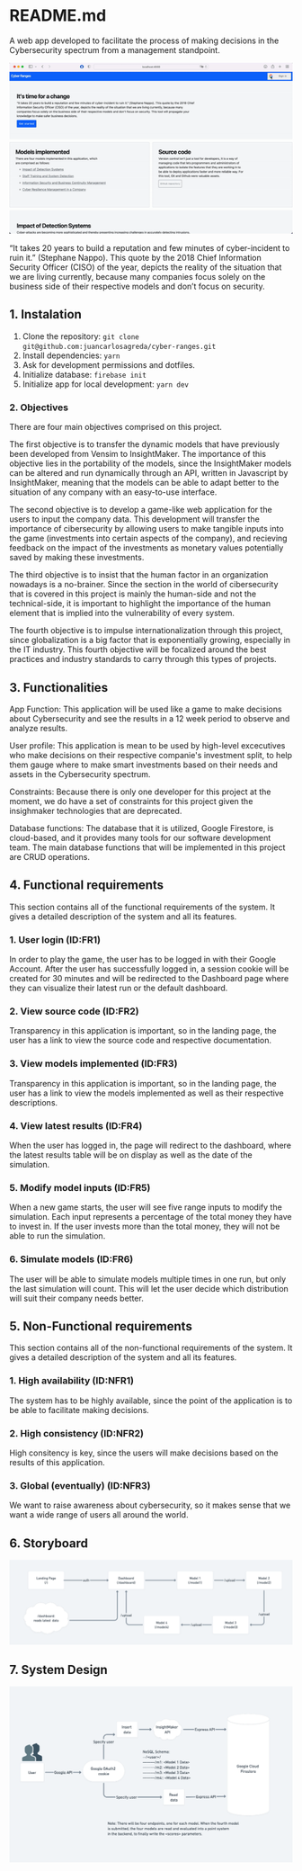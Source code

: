 # README.md

A web app developed to facilitate the process of making decisions in the Cybersecurity spectrum from a management standpoint.

<p align="center">
    <img width="800" src="static/assets/demo.gif" alt="Application Demo">
</p>

“It takes 20 years to build a reputation and few minutes of cyber-incident to ruin it.” (Stephane Nappo). This quote by the 2018 Chief Information Security Officer (CISO) of the year, depicts the reality of the situation that we are living currently, because many companies focus solely on the business side of their respective models and don’t focus on security.

## 1. Instalation

1. Clone the repository: `git clone git@github.com:juancarlosagreda/cyber-ranges.git`
2. Install dependencies: `yarn`
3. Ask for development permissions and dotfiles.
4. Initialize database: `firebase init`
5. Initialize app for local development: `yarn dev`

### 2. Objectives

There are four main objectives comprised on this project.

The first objective is to transfer the dynamic models that have previously been developed from Vensim to InsightMaker. The importance of this objective lies in the portability of the models, since the InsightMaker models can be altered and run dynamically through an API, written in Javascript by InsightMaker, meaning that the models can be able to adapt better to the situation of any company with an easy-to-use interface.

The second objective is to develop a game-like web application for the users to input the company data. This development will transfer the importance of cibersecurity by allowing users to make tangible inputs into the game (investments into certain aspects of the company), and recieving feedback on the impact of the investments as monetary values potentially saved by making these investments.

The third objective is to insist that the human factor in an organization nowadays is a no-brainer. Since the section in the world of cibersecurity that is covered in this project is mainly the human-side and not the technical-side, it is important to highlight the importance of the human element that is implied into the vulnerability of every system.

The fourth objective is to impulse internationalization through this project, since globalization is a big factor that is exponentially growing, especially in the IT industry. This fourth objective will be focalized around the best practices and industry standards to carry through this types of projects.

## 3. Functionalities

App Function: This application will be used like  a game to make decisions about Cybersecurity and see the results in a 12 week period to observe and analyze results.

User profile: This application is mean to be used by high-level excecutives who make decisions on their respective companie's investment split, to help them gauge where to make smart investments based on their needs and assets in the Cybersecurity spectrum.

Constraints: Because there is only one developer for this project at the moment, we do have a set of constraints for this project given the insighmaker technologies that are deprecated.

Database functions: The database that it is utilized, Google Firestore, is cloud-based, and it provides many tools for our software development team. The main database functions that will be implemented in this project are CRUD operations.

## 4. Functional requirements

This section contains all of the functional requirements of the system. It gives a detailed description of the system and all its features.

### 1. User login (ID:FR1)

In order to play the game, the user has to be logged in with their Google Account. After the user has successfully logged in, a session cookie will be created for 30 minutes and will be redirected to the Dashboard page where they can visualize their latest run or the default dashboard.

### 2. View source code (ID:FR2)

Transparency in this application is important, so in the landing page, the user has a link to view the source code and respective documentation.

### 3. View models implemented (ID:FR3)

Transparency in this application is important, so in the landing page, the user has a link to view the models implemented as well as their respective descriptions.

### 4. View latest results (ID:FR4)

When the user has logged in, the page will redirect to the dashboard, where the latest results table will be on display as well as the date of the simulation.

### 5. Modify model inputs (ID:FR5)

When a new game starts, the user will see five range inputs to modify the simulation. Each input represents a percentage of the total money they have to invest in. If the user invests more than the total money, they will not be able to run the simulation.

### 6. Simulate models (ID:FR6)

The user will be able to simulate models multiple times in one run, but only the last simulation will count. This will let the user decide which distribution will suit their company needs better.

## 5. Non-Functional requirements

This section contains all of the non-functional requirements of the system. It gives a detailed description of the system and all its features.

### 1. High availability (ID:NFR1)

The system has to be highly available, since the point of the application is to be able to facilitate making decisions.

### 2. High consistency (ID:NFR2)

High consitency is key, since the users will make decisions based on the results of this application.

### 3. Global (eventually) (ID:NFR3)

We want to raise awareness about cybersecurity, so it makes sense that we want a wide range of users all around the world.

## 6. Storyboard

![](static/assets/storyboard.png)

## 7. System Design

![](static/assets/system-design.png)
